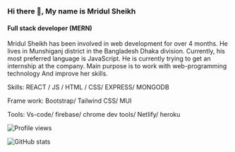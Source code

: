 ### Hi there 👋, My name is Mridul Sheikh
#### Full stack developer (MERN)

Mridul Sheikh has been involved in web development for over 4 months. He lives in Munshiganj district in the Bangladesh Dhaka division.  Currently, his most preferred language is JavaScript. He is currently trying to get an internship at the company. Main purpose is to work with web-programming technology And improve her skills.

Skills:  REACT / JS / HTML / CSS/ EXPRESS/ MONGODB

Frame work: Bootstrap/ Tailwind CSS/ MUI

Tools: Vs-code/ firebase/ chrome dev tools/ Netlify/ heroku

![Profile views](https://gpvc.arturio.dev/MridulSheikh)

![GitHub stats](https://github-readme-stats.vercel.app/api?username=MridulSheikh&show_icons=true)  
